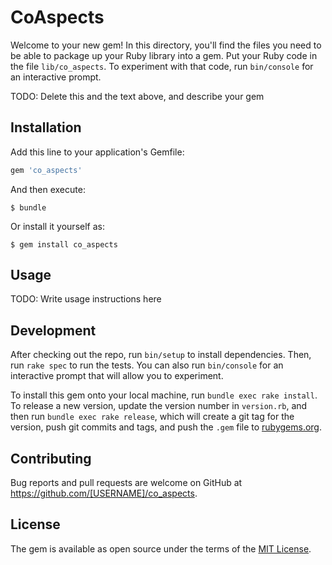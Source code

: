 # CoAspects

Welcome to your new gem! In this directory, you'll find the files you need to be able to package up your Ruby library into a gem. Put your Ruby code in the file `lib/co_aspects`. To experiment with that code, run `bin/console` for an interactive prompt.

TODO: Delete this and the text above, and describe your gem

## Installation

Add this line to your application's Gemfile:

```ruby
gem 'co_aspects'
```

And then execute:

    $ bundle

Or install it yourself as:

    $ gem install co_aspects

## Usage

TODO: Write usage instructions here

## Development

After checking out the repo, run `bin/setup` to install dependencies. Then, run `rake spec` to run the tests. You can also run `bin/console` for an interactive prompt that will allow you to experiment.

To install this gem onto your local machine, run `bundle exec rake install`. To release a new version, update the version number in `version.rb`, and then run `bundle exec rake release`, which will create a git tag for the version, push git commits and tags, and push the `.gem` file to [rubygems.org](https://rubygems.org).

## Contributing

Bug reports and pull requests are welcome on GitHub at https://github.com/[USERNAME]/co_aspects.


## License

The gem is available as open source under the terms of the [MIT License](http://opensource.org/licenses/MIT).

